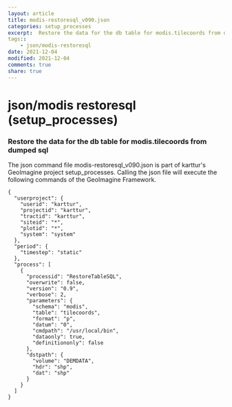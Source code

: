 ```yaml
---
layout: article
title: modis-restoresql_v090.json
categories: setup_processes
excerpt:  Restore the data for the db table for modis.tilecoords from dumped sql
tags:: 
    - json/modis-restoresql
date: 2021-12-04
modified: 2021-12-04
comments: true
share: true
---
```


# json/modis restoresql (setup_processes)

###  Restore the data for the db table for modis.tilecoords from dumped sql

The json command file <span class='file'>modis-restoresql_v090.json</span> is part of karttur's GeoImagine project <span class='project'>setup_processes</span>. Calling the json file will execute the following commands of the GeoImagine Framework.

```
{
  "userproject": {
    "userid": "karttur",
    "projectid": "karttur",
    "tractid": "karttur",
    "siteid": "*",
    "plotid": "*",
    "system": "system"
  },
  "period": {
    "timestep": "static"
  },
  "process": [
    {
      "processid": "RestoreTableSQL",
      "overwrite": false,
      "version": "0.9",
      "verbose": 2,
      "parameters": {
        "schema": "modis",
        "table": "tilecoords",
        "format": "p",
        "datum": "0",
        "cmdpath": "/usr/local/bin",
        "dataonly": true,
        "definitiononly": false
      },
      "dstpath": {
        "volume": "DEMDATA",
        "hdr": "shp",
        "dat": "shp"
      }
    }
  ]
}
```
